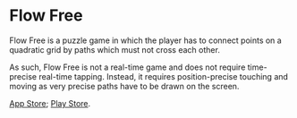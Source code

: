 # Flow Free

Flow Free is a puzzle game in which the player has to connect points on a quadratic grid by paths which must not cross each other.

As such, Flow Free is not a real-time game and does not require time-precise real-time tapping. Instead, it requires position-precise touching and moving as very precise paths have to be drawn on the screen.

[App Store](https://apps.apple.com/us/app/flow-free/id526641427); [Play Store](https://play.google.com/store/apps/details?id=com.bigduckgames.flow).